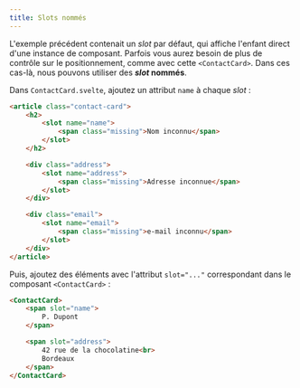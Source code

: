 ```yaml
---
title: Slots nommés
---
```


L'exemple précédent contenait un <span class="vo">_slot_</span> par défaut, qui affiche l'enfant direct d'une instance de composant. Parfois vous aurez besoin de plus de contrôle sur le positionnement, comme avec cette `<ContactCard>`. Dans ces cas-là, nous pouvons utiliser des **<span class="vo">_slot_</span> nommés**.

Dans `ContactCard.svelte`, ajoutez un attribut `name` à chaque <span class="vo">_slot_</span> :

```html
<article class="contact-card">
	<h2>
		<slot name="name">
			<span class="missing">Nom inconnu</span>
		</slot>
	</h2>

	<div class="address">
		<slot name="address">
			<span class="missing">Adresse inconnue</span>
		</slot>
	</div>

	<div class="email">
		<slot name="email">
			<span class="missing">e-mail inconnu</span>
		</slot>
	</div>
</article>
```

Puis, ajoutez des éléments avec l'attribut `slot="..."` correspondant dans le composant `<ContactCard>` :

```html
<ContactCard>
	<span slot="name">
		P. Dupont
	</span>

	<span slot="address">
		42 rue de la chocolatine<br>
		Bordeaux
	</span>
</ContactCard>
```
